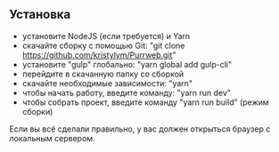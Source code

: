 ## Установка
* установите NodeJS (если требуется) и Yarn
* скачайте сборку с помощью Git: "git clone https://github.com/kristylym/Purrweb.git"
* установите "gulp" глобально: "yarn global add gulp-cli"
* перейдите в скачанную папку со сборкой
* скачайте необходимые зависимости: "yarn"
* чтобы начать работу, введите команду: "yarn run dev"
* чтобы собрать проект, введите команду "yarn run build" (режим сборки)

Если вы всё сделали правильно, у вас должен открыться браузер с локальным сервером. 
